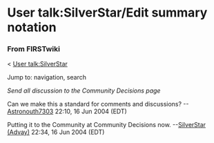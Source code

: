 # User talk:SilverStar/Edit summary notation

### From FIRSTwiki

&lt; [User talk:SilverStar](/index.php/User_talk:SilverStar "User
talk:SilverStar" )

Jump to: navigation, search

_Send all discussion to the Community Decisions page_

Can we make this a standard for comments and discussions?
--[Astronouth7303](/index.php/User:Astronouth7303 "User:Astronouth7303" )
22:10, 16 Jun 2004 (EDT)

Putting it to the Community at Community Decisions now. --[SilverStar
(Advay)](/index.php/User:SilverStar "User:SilverStar" ) 22:34, 16 Jun 2004
(EDT)

